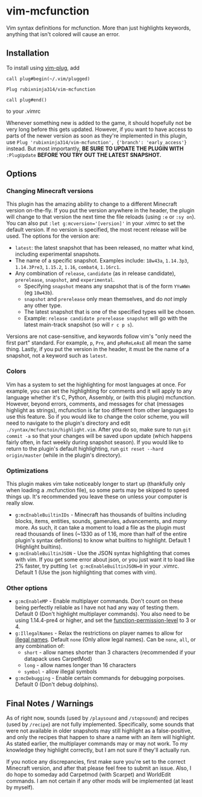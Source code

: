 # vim-mcfunction
Vim syntax definitions for mcfunction. More than just highlights keywords, anything that isn't colored will cause an error.

## Installation

To install using [vim-plug](https://github.com/junegunn/vim-plug), add
```
call plug#begin(~/.vim/plugged)

Plug rubixninja314/vim-mcfunction

call plug#end()
```
to your .vimrc

Whenever something new is added to the game, it should hopefully not be very long before this gets updated.
However, if you want to have access to parts of the newer version as soon as they're implemented in this plugin, use `Plug 'rubixninja314/vim-mcfunction', {'branch': 'early_access'}` instead.
But most importantly, **BE SURE TO UPDATE THE PLUGIN WITH** `:PlugUpdate` **BEFORE YOU TRY OUT THE LATEST SNAPSHOT.**

## Options
### Changing Minecraft versions
This plugin has the amazing ability to change to a different Minecraft version on-the-fly.
If you put the version anywhere in the header, the plugin will change to that version the next time the file reloads (using `:e` or `:sy on`).
You can also put `:let g:mcversion='[version]'` in your .vimrc to set the default version.
If no version is specified, the most recent release will be used.
The options for the version are:
- `latest`: the latest snapshot that has been released, no matter what kind, including experimental snapshots.
- The name of a specific snapshot. Examples include: `18w43a`, `1.14.3p3`, `1.14.3Pre3`, `1.15.2`, `1.16`, `combat4`, `1.16rc1`.
- Any combination of `release`, `candidate` (as in release candidate), `prerelease`, `snapshot`, and `experimental`.
    - Specifying `snapshot` means any snapshot that is of the form `YYwWWn` (eg `18w43b`).
    - `snapshot` and `prerelease` only mean themselves, and do *not* imply any other type.
    - The latest snapshot that is one of the specified types will be chosen.
    - Example: `release candidate prerelease snapshot` will go with the latest main-track snapshot (so will `r c p s`).

Versions are not case-sensitive, and keywords follow vim's "only need the first part" standard.
For example, `p`, `Pre`, and `pReReLeAsE` all mean the same thing.
Lastly, if you put the version in the header, it must be the name of a snapshot, not a keyword such as `latest`.


### Colors
Vim has a system to set the highlighting for most languages at once. For example, you can set the highlighting for comments and it will apply to any language whether it's C, Python, Assembly, or (with this plugin) mcfunction.
However, beyond errors, comments, and messages for chat (messages highlight as strings), mcfunction is far too different from other languages to use this feature.
So if you would like to change the color scheme, you will need to navigate to the plugin's directory and edit `./syntax/mcfunctoin/highlight.vim`.
After you do so, make sure to run `git commit -a` so that your changes will be saved upon update (which happens fairly often, in fact weekly during snapshot season).
If you would like to return to the plugin's default highlighting, run `git reset --hard origin/master` (while in the plugin's directory).

### Optimizations
This plugin makes vim take noticeably longer to start up (thankfully only when loading a .mcfunction file), so some parts may be skipped to speed things up. It's recommended you leave these on unless your computer is really slow.
- `g:mcEnableBuiltinIDs` - Minecraft has thousands of builtins including blocks, items, entities, sounds, gamerules, advancements, and *many* more. As such, it can take a moment to load a file as the plugin must read thousands of lines (~1330 as of 1.16, more than half of the entire plugin's syntax definitions) to know what builtins to highlight. Default 1 (Highlight builtins).
- `g:mcEnableBuiltinJSON` - Use the JSON syntax highlighting that comes with vim. If you get some error about json, or you just want it to load like 2% faster, try putting `let g:mcEnableBuiltinJSON=0` in your .vimrc. Default 1 (Use the json highlighting that comes with vim).

### Other options
- `g:mcEnableMP` - Enable multiplayer commands. Don't count on these being perfectly reliable as I have not had any way of testing them. Default 0 (Don't highlight multiplayer commands). You also need to be using 1.14.4-pre4 or higher, and set the [function-permission-level](https://minecraft.gamepedia.com/Server.properties#function-permission-level) to 3 or 4.
- `g:IllegalNames` - Relax the restrictions on player names to allow for [illegal names](https://minecraft.gamepedia.com/Player#Username). Default `none` (Only allow legal names). Can be `none`, `all`, or any combination of:
    - `short` - allow names shorter than 3 characters (recommended if your datapack uses CarpetMod)
    - `long` - allow names longer than 16 characters
    - `symbol` - allow illegal symbols
- `g:mcDebugging` - Enable certain commands for debugging porpoises. Default 0 (Don't debug dolphins).

## Final Notes / Warnings

As of right now, sounds (used by `/playsound` and `/stopsound`) and recipes (used by `/recipe`) are not fully implemented.
Specifically, some sounds that were not available in older snapshots may still highlight as a false-positive, and only the recipes that happen to share a name with an item will highlight.
As stated earlier, the multiplayer commands may or may not work. To my knowledge they highlight correctly, but I am not sure if they'll actually run.

If you notice any discrepancies, first make sure you're set to the correct Minecraft version, and after that please feel free to submit an issue.
Also, I do hope to someday add Carpetmod (with Scarpet) and WorldEdit commands.
I am not certain if any other mods will be implemented (at least by myself).
